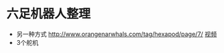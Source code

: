 # 六足机器人整理

* 另一种方式 http://www.orangenarwhals.com/tag/hexapod/page/7/  [视频](https://www.youtube.com/watch?v=is7x_atNl94)
* 3个舵机
